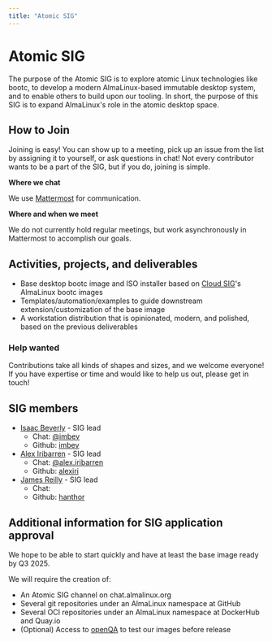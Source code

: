 ```yaml
---
title: "Atomic SIG"
---
```

# Atomic SIG

The purpose of the Atomic SIG is to explore atomic Linux technologies like bootc, to develop a modern AlmaLinux-based immutable desktop system, and to enable others to build upon our tooling. In short, the purpose of this SIG is to expand AlmaLinux's role in the atomic desktop space.

## How to Join

Joining is easy! You can show up to a meeting, pick up an issue from the list by assigning it to yourself, or ask questions in chat! Not every contributor wants to be a part of the SIG, but if you do, joining is simple. 

**Where we chat**

We use [Mattermost](https://chat.almalinux.org/almalinux/channels/sigatomic) for communication.

**Where and when we meet**

We do not currently hold regular meetings, but work asynchronously in Mattermost to accomplish our goals.

## Activities, projects, and deliverables

* Base desktop bootc image and ISO installer based on [Cloud SIG](https://wiki.almalinux.org/sigs/Cloud.html)'s AlmaLinux bootc images
* Templates/automation/examples to guide downstream extension/customization of the base image
* A workstation distribution that is opinionated, modern, and polished, based on the previous deliverables

### Help wanted

Contributions take all kinds of shapes and sizes, and we welcome everyone! If you have expertise or time and would like to help us out, please get in touch!

## SIG members
 
 * [Isaac Beverly](mailto:imbev@protonmail.com) - SIG lead
 	* Chat: [@imbev](https://chat.almalinux.org/almalinux/messages/@imbev)
 	* Github: [imbev](https://github.com/imbev)
 * [Alex Iribarren](mailto:alex@almalinux.org) - SIG lead
 	* Chat: [@alex.iribarren](https://chat.almalinux.org/almalinux/messages/@alex.iribarren)
 	* Github: [alexiri](https://github.com/alexiri/)
 * [James Reilly](mailto:jreilly1821@gmail.com) - SIG lead
 	* Chat: []()
 	* Github: [hanthor](https://github.com/hanthor)

## Additional information for SIG application approval

We hope to be able to start quickly and have at least the base image ready by Q3 2025.

We will require the creation of:
* An Atomic SIG channel on chat.almalinux.org
* Several git repositories under an AlmaLinux namespace at GitHub
* Several OCI repositories under an AlmaLinux namespace at DockerHub and Quay.io
* (Optional) Access to [openQA](https://openqa.almalinux.org/) to test our images before release
